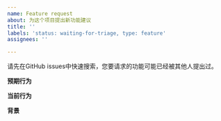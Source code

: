 ```yaml
---
name: Feature request
about: 为这个项目提出新功能建议
title: ''
labels: 'status: waiting-for-triage, type: feature'
assignees: ''

---
```


请先在GitHub issues中快速搜索，您要请求的功能可能已经被其他人提出过。

**预期行为**

<!--- 告诉我们它应该如何工作。添加代码示例来解释您认为这个功能应该是什么样子。这是可选的，但它会帮助我们理解您的期望。 -->

**当前行为**

<!--- 解释与当前行为的区别，以及为什么您需要这个功能（即为什么无法使用当前版本实现所需功能） -->

**背景**

<!--- 
这个问题如何影响到您？
您试图完成什么？
您考虑过哪些其他替代方案？
您是否知道任何解决方法？
-->
